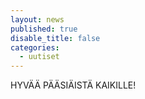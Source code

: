 ```yaml
---
layout: news
published: true
disable_title: false
categories: 
  - uutiset
---
```


HYVÄÄ PÄÄSIÄISTÄ KAIKILLE!
